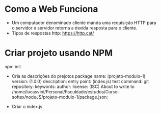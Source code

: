 # Como a Web Funciona
- Um computador denominado cliente manda uma requisição HTTP para o servidor e servidor retorna a devida resposta para o cliente.
- Tipos de respostas http: https://http.cat/

# Criar projeto usando NPM

npm init

- Cria as descrições do prejotos
package name: (projeto-modulo-1)
version: (1.0.0)
description:
entry point: (index.js)
test command:
git repository:
keywords:
author:
license: (ISC)
About to write to /home/lucasvini/Personal/Faculdade/estudos/Curso-softex/nodeJS/projeto-modulo-1/package.json:

- Criar o index.js